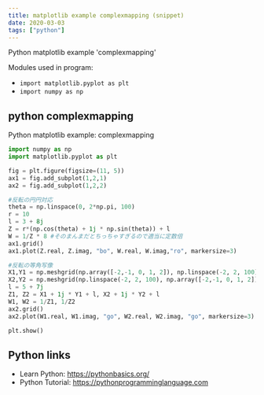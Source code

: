 ```yaml
---
title: matplotlib example complexmapping (snippet)
date: 2020-03-03
tags: ["python"]
---
```

Python matplotlib example 'complexmapping'


Modules used in program: 
* `import matplotlib.pyplot as plt`
* `import numpy as np`

## python complexmapping

Python matplotlib example: complexmapping

```python
import numpy as np
import matplotlib.pyplot as plt

fig = plt.figure(figsize=(11, 5))
ax1 = fig.add_subplot(1,2,1)
ax2 = fig.add_subplot(1,2,2)

#反転の円円対応
theta = np.linspace(0, 2*np.pi, 100)
r = 10
l = 3 + 8j
Z = r*(np.cos(theta) + 1j * np.sin(theta)) + l
W = 1/Z * 8 #そのまんまだとちっちゃすぎるので適当に定数倍
ax1.grid()
ax1.plot(Z.real, Z.imag, "bo", W.real, W.imag,"ro", markersize=3)

#反転の等角写像
X1,Y1 = np.meshgrid(np.array([-2,-1, 0, 1, 2]), np.linspace(-2, 2, 100))
X2,Y2 = np.meshgrid(np.linspace(-2, 2, 100), np.array([-2,-1, 0, 1, 2]))
l = 5 + 7j
Z1, Z2 = X1 + 1j * Y1 + l, X2 + 1j * Y2 + l
W1, W2 = 1/Z1, 1/Z2
ax2.grid()
ax2.plot(W1.real, W1.imag, "go", W2.real, W2.imag, "go", markersize=3)

plt.show()

```

## Python links

- Learn Python: https://pythonbasics.org/
- Python Tutorial: https://pythonprogramminglanguage.com
